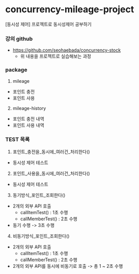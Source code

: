 # concurrency-mileage-project
[동시성 제어] 프로젝트로 동시성제어 공부하기

### 강의 github
- https://github.com/seohaebada/concurrency-stock
  - 위 내용을 프로젝트로 실습해보는 과정

### package
1) mileage
- 포인트 충전
- 포인트 사용
2) mileage-history
- 포인트 충전 내역
- 포인트 사용 내역

### TEST 목록
1) 포인트_충전을_동시에_여러건_처리한다()
- 동시성 제어 테스트

2) 포인트_사용을_동시에_여러건_처리한다()
- 동시성 제어 테스트

3) 동기방식_포인트_조회한다()
- 2개의 외부 API 호출
  - callItemTest() : 1초 수행
  - callMemberTest() : 2초 수행 
- 동기 수행 -> 3초 수행

4) 비동기방식_포인트_조회한다()
- 2개의 외부 API 호출
  - callItemTest() : 1초 수행
  - callMemberTest() : 2초 수행 
- 2개의 외부 API를 동시에 비동기로 호출 -> 총 1 ~ 2초 수행
